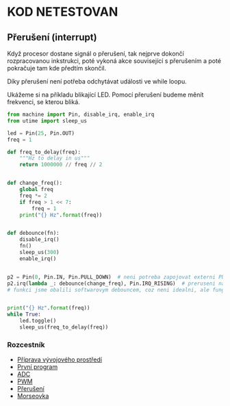 # KOD NETESTOVAN

## Přerušení (interrupt)

Když procesor dostane signál o přerušení, tak nejprve dokončí rozpracovanou inkstrukci, poté vykoná akce související s přerušením a poté pokračuje tam kde předtím skončil.

Díky přerušení není potřeba odchytávat události ve while loopu.

Ukážeme si na příkladu blikající LED. Pomocí přerušení budeme měnít frekvenci, se kterou bliká.

```python
from machine import Pin, disable_irq, enable_irq
from utime import sleep_us

led = Pin(25, Pin.OUT)
freq = 1

def freq_to_delay(freq):
    """Hz to delay in us"""
    return 1000000 // freq // 2


def change_freq():
    global freq
    freq *= 2
    if freq > 1 << 7:
        freq = 1
    print("{} Hz".format(freq))


def debounce(fn):
    disable_irq()
    fn()
    sleep_us(300)
    enable_irq()


p2 = Pin(0, Pin.IN, Pin.PULL_DOWN)  # neni potreba zapojovat externi PULL UP nebo PULL DOWN rezistor, Pico je ma v sobe integrovane, staci jen nastavit v kodu
p2.irq(lambda _: debounce(change_freq), Pin.IRQ_RISING)  # preruseni nastane pri nabezne hrane a vykona se funkce change_freq
# funkci jsme obalili softwarovym debouncem, coz neni idealni, ale funguje


print("{} Hz".format(freq))
while True:
    led.toggle()
    sleep_us(freq_to_delay(freq))
```

### Rozcestník
* [Příprava vývojového prostředí](priprava.md)
* [První program](hello.md)
* [ADC](adc.md)
* [PWM](pwm.md)
* [Přerušení](interrupt.md)
* [Morseovka](morse.md)
